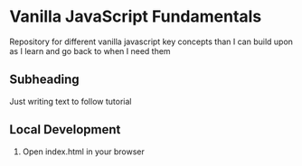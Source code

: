 # Vanilla JavaScript Fundamentals

Repository for different vanilla javascript key concepts than I can build upon as I learn and go back to when I need them

## Subheading

Just writing text to follow tutorial

## Local Development

1. Open index.html in your browser